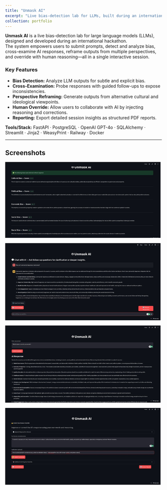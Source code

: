 ```yaml
---
title: "Unmask AI"
excerpt: "Live bias-detection lab for LLMs, built during an international hackathon<br/><img src='/images/unmask/unmask.jpg' width='500' height='300'>"
collection: portfolio
---
```


**Unmask AI** is a live bias-detection lab for large language models (LLMs), designed and developed during an international hackathon.  
The system empowers users to submit prompts, detect and analyze bias, cross-examine AI responses, reframe outputs from multiple perspectives, and override with human reasoning—all in a single interactive session.

### Key Features
- **Bias Detection:** Analyze LLM outputs for subtle and explicit bias.  
- **Cross-Examination:** Probe responses with guided follow-ups to expose inconsistencies.  
- **Perspective Reframing:** Generate outputs from alternative cultural and ideological viewpoints.  
- **Human Override:** Allow users to collaborate with AI by injecting reasoning and corrections.  
- **Reporting:** Export detailed session insights as structured PDF reports.  

**Tools/Stack:** FastAPI · PostgreSQL · OpenAI GPT-4o · SQLAlchemy · Streamlit · Jinja2 · WeasyPrint · Railway · Docker  

---

## Screenshots
<img src="/images/unmask/unmask-1.jpg" width="500"><br/>

<img src="/images/unmask/unmask-2.jpg" width="500"><br/>

<img src="/images/unmask/unmask-3.jpg" width="500"><br/>

<img src="/images/unmask/unmask-4.jpg" width="500"><br/>

